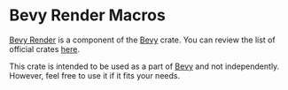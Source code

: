 # Bevy Render Macros

[Bevy Render](https://github.com/bevyengine/bevy/tree/main/crates/bevy_render/macros)  is a component of the [Bevy](https://crates.io/crates/bevy) crate. You can review the list of official crates [here](https://github.com/bevyengine/bevy/tree/main/crates).

This crate is intended to be used as a part of [Bevy](https://crates.io/crates/bevy) and not independently. However, feel free to use it if it fits your needs.
